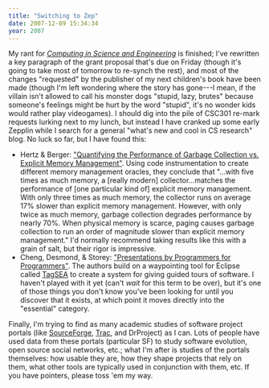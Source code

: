 ```yaml
---
title: "Switching to Zep"
date: 2007-12-09 15:34:34
year: 2007
---
```

My rant for <a href="http://cise.aip.org/"><em>Computing in Science and Engineering</em></a> is finished; I've rewritten a key paragraph of the grant proposal that's due on Friday (though it's going to take most of tomorrow to re-synch the rest), and most of the changes "requested" by the publisher of my next children's book have been made (though I'm left wondering where the story has gone---I mean, if the villain isn't allowed to call his monster dogs "stupid, lazy, brutes" because someone's feelings might be hurt by the word "stupid", it's no wonder kids would rather play videogames). I should dig into the pile of CSC301 re-mark requests lurking next to my lunch, but instead I have cranked up some early Zepplin while I search for a general "what's new and cool in CS research" blog. No luck so far, but I have found this:
<ul>
	<li>Hertz & Berger: <a href="http://www.cs.umass.edu/~emery/pubs/gcvsmalloc.pdf">"Quantifying the Performance of Garbage Collection vs. Explicit Memory Management"</a>. Using code instrumentation to create different memory management oracles, they conclude that "...with five times as much memory, a [really modern] collector...matches the performance of [one particular kind of] explicit memory management. With only three times as much memory, the collector runs on average 17% slower than explicit memory management. However, with only twice as much memory, garbage collection degrades performance by nearly 70%. When physical memory is scarce, paging causes garbage collection to run an order of magnitude slower than explicit memory management."  I'd normally recommend taking results like this with a grain of salt, but their rigor is impressive.</li>
	<li>Cheng, Desmond, & Storey: <a href="http://webhome.cs.uvic.ca/~chisel/pubs/cheng-icse2007.pdf">"Presentations by Programmers for Programmers"</a>. The authors build on a waypointing tool for Eclipse called <a href="http://tagsea.sourceforge.net/">TagSEA</a> to create a system for giving guided tours of software.  I haven't played with it yet (can't <em>wait</em> for this term to be over), but it's one of those things you don't know you've been looking for until you discover that it exists, at which point it moves directly into the "essential" category.</li>
</ul>
Finally, I'm trying to find as many academic studies of software project portals (like <a href="http://www.sourceforge.net">SourceForge</a>, <a href="http://trac.edgewall.org">Trac</a>, and DrProject) as I can. Lots of people have used data from these portals (particular SF) to study software evolution, open source social networks, etc.; what I'm after is studies of the portals themselves: how usable they are, how they shape projects that rely on them, what other tools are typically used in conjunction with them, etc.  If you have pointers, please toss 'em my way.
